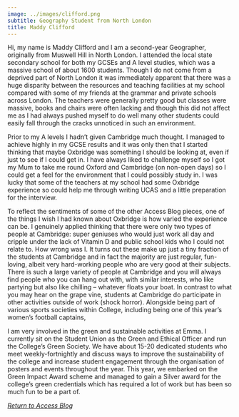```yaml
---
image: ../images/clifford.png
subtitle: Geography Student from North London
title: Maddy Clifford
---
```


Hi, my name is Maddy Clifford and I am a second-year Geographer, originally from Muswell Hill in North London. I attended the local state secondary school for both my GCSEs and A level studies, which was a massive school of about 1600 students. Though I do not come from a deprived part of North London it was immediately apparent that there was a huge disparity between the resources and teaching facilities at my school compared with some of my friends at the grammar and private schools across London. The teachers were generally pretty good but classes were massive, books and chairs were often lacking and though this did not affect me as I had always pushed myself to do well many other students could easily fall through the cracks unnoticed in such an environment. 

Prior to my A levels I hadn’t given Cambridge much thought. I managed to achieve highly in my GCSE results and it was only then that I started thinking that maybe Oxbridge was something I should be looking at, even if just to see if I could get in. I have always liked to challenge myself so I got my Mum to take me round Oxford and Cambridge (on non-open days) so I could get a feel for the environment that I could possibly study in. I was lucky that some of the teachers at my school had some Oxbridge experience so could help me through writing UCAS and a little preparation for the interview. 

To reflect the sentiments of some of the other Access Blog pieces, one of the things I wish I had known about Oxbridge is how varied the experience can be. I genuinely applied thinking that there were only two types of people at Cambridge: super geniuses who would just work all day and cripple under the lack of Vitamin D and public school kids who I could not relate to. How wrong was I. It turns out these make up just a tiny fraction of the students at Cambridge and in fact the majority are just regular, fun-loving, albeit very hard-working people who are very good at their subjects. There is such a large variety of people at Cambridge and you will always find people who you can hang out with, with similar interests, who like partying but also like chilling – whatever floats your boat. 
In contrast to what you may hear on the grape vine, students at Cambridge do participate in other activities outside of work (shock horror). Alongside being part of various sports societies within College, including being one of this year’s women’s football captains, 

I am very involved in the green and sustainable activities at Emma. I currently sit on the Student Union as the Green and Ethical Officer and run the College’s Green Society. We have about 15-20 dedicated students who meet weekly-fortnightly and discuss ways to improve the sustainability of the college and increase student engagement through the organisation of posters and events throughout the year. This year, we embarked on the Green Impact Award scheme and managed to gain a Silver award for the college’s green credentials which has required a lot of work but has been so much fun to be a part of. 

*[Return to Access Blog](javascript:javascript:history.go(-1))*